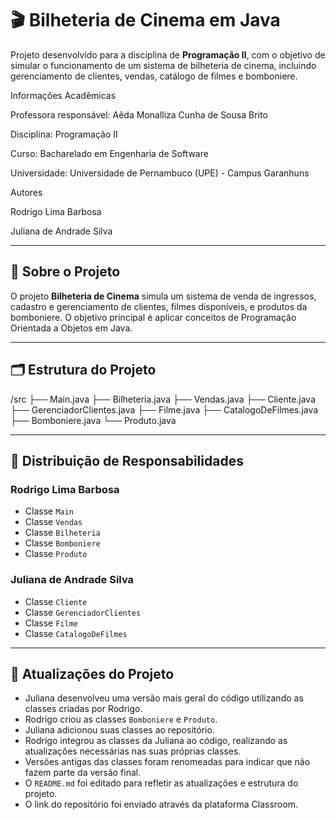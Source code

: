 # 🎬 Bilheteria de Cinema em Java

Projeto desenvolvido para a disciplina de **Programação II**, com o objetivo de simular o funcionamento de um sistema de bilheteria de cinema, incluindo gerenciamento de clientes, vendas, catálogo de filmes e bomboniere.

Informações Acadêmicas

Professora responsável: Aêda Monalliza Cunha de Sousa Brito

Disciplina: Programação II

Curso: Bacharelado em Engenharia de Software

Universidade: Universidade de Pernambuco (UPE) - Campus Garanhuns

Autores

Rodrigo Lima Barbosa

Juliana de Andrade Silva

---

## 📖 Sobre o Projeto

O projeto **Bilheteria de Cinema** simula um sistema de venda de ingressos, cadastro e gerenciamento de clientes, filmes disponíveis, e produtos da bomboniere. O objetivo principal é aplicar conceitos de Programação Orientada a Objetos em Java.

---

## 🗂️ Estrutura do Projeto
/src
├── Main.java
├── Bilheteria.java
├── Vendas.java
├── Cliente.java
├── GerenciadorClientes.java
├── Filme.java
├── CatalogoDeFilmes.java
├── Bomboniere.java
└── Produto.java

---

## 👥 Distribuição de Responsabilidades

### Rodrigo Lima Barbosa
- Classe `Main`
- Classe `Vendas`
- Classe `Bilheteria`
- Classe `Bomboniere`
- Classe `Produto`

### Juliana de Andrade Silva
- Classe `Cliente`
- Classe `GerenciadorClientes`
- Classe `Filme`
- Classe `CatalogoDeFilmes`

---

## 📝 Atualizações do Projeto

- Juliana desenvolveu uma versão mais geral do código utilizando as classes criadas por Rodrigo.
- Rodrigo criou as classes `Bomboniere` e `Produto`.
- Juliana adicionou suas classes ao repositório.
- Rodrigo integrou as classes da Juliana ao código, realizando as atualizações necessárias nas suas próprias classes.
- Versões antigas das classes foram renomeadas para indicar que não fazem parte da versão final.
- O `README.md` foi editado para refletir as atualizações e estrutura do projeto.
- O link do repositório foi enviado através da plataforma Classroom.
